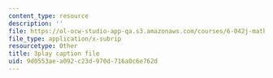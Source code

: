 ```yaml
---
content_type: resource
description: ''
file: https://ol-ocw-studio-app-qa.s3.amazonaws.com/courses/6-042j-mathematics-for-computer-science-spring-2015/9d0553aea092c23d970d716a0c6e762d_VJzv6WJTtNc.srt
file_type: application/x-subrip
resourcetype: Other
title: 3play caption file
uid: 9d0553ae-a092-c23d-970d-716a0c6e762d
---
```

